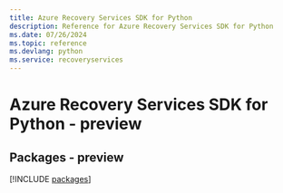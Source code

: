 ```yaml
---
title: Azure Recovery Services SDK for Python
description: Reference for Azure Recovery Services SDK for Python
ms.date: 07/26/2024
ms.topic: reference
ms.devlang: python
ms.service: recoveryservices
---
```

# Azure Recovery Services SDK for Python - preview
## Packages - preview
[!INCLUDE [packages](recovery-services-index.md)]